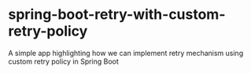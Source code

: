# spring-boot-retry-with-custom-retry-policy
A simple app highlighting how we can implement retry mechanism using custom retry policy in Spring Boot

